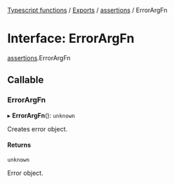 [Typescript functions](../index.md) / [Exports](../modules.md) / [assertions](../modules/assertions.md) / ErrorArgFn

# Interface: ErrorArgFn

[assertions](../modules/assertions.md).ErrorArgFn

## Callable

### ErrorArgFn

▸ **ErrorArgFn**(): `unknown`

Creates error object.

#### Returns

`unknown`

Error object.
